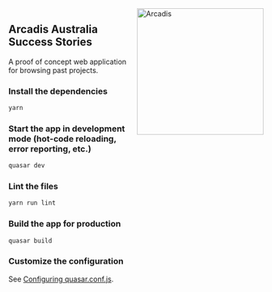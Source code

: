 <img src="https://media.arcadis.com/-/media/themes/arcadiscom/com/com-theme/images/arcadis-logo-black.svg?iar=0&rev=-1&hash=42763E0298DBAC09C41FE2F1CD7E461E" alt="Arcadis" width="250" align="right"/>

## Arcadis Australia Success Stories
A proof of concept web application for browsing past projects.




### Install the dependencies
```bash
yarn
```

### Start the app in development mode (hot-code reloading, error reporting, etc.)
```bash
quasar dev
```

### Lint the files
```bash
yarn run lint
```

### Build the app for production
```bash
quasar build
```

### Customize the configuration
See [Configuring quasar.conf.js](https://v1.quasar.dev/quasar-cli/quasar-conf-js).
